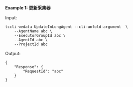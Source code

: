 **Example 1: 更新采集器**



Input: 

```
tccli wedata UpdateInLongAgent --cli-unfold-argument  \
    --AgentName abc \
    --ExecutorGroupId abc \
    --AgentId abc \
    --ProjectId abc
```

Output: 
```
{
    "Response": {
        "RequestId": "abc"
    }
}
```

